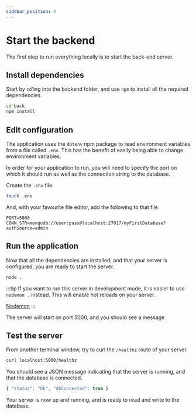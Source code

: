 ```yaml
---
sidebar_position: 4
---
```

# Start the backend
The first step to run everything locally is to start the back-end server.

## Install dependencies
Start by `cd`'ing into the backend folder, and use `npm` to install all the required dependencies.

```bash
cd back
npm install
```

## Edit configuration
The application uses the `dotenv` npm package to read environment variables from a file called `.env`. This has the benefit of easily being able to change environment variables.

In order for your application to run, you will need to specify the port on which it should run as well as the connection string to the database.

Create the `.env` file.

```bash
touch .env
```

And, with your favourite file editor, add the following to that file.

```
PORT=5000
CONN_STR=mongodb://user:pass@localhost:27017/myFirstDatabase?authSource=admin
```

## Run the application
Now that all the dependencies are installed, and that your server is configured, you are ready to start the server.

```bash
node .
```

:::tip
If you want to run this server in development mode, it is easier to use `nodemon .` instead. This will enable hot reloads on your server.

[Nodemon](https://nodemon.io/)
:::

The server will start on port 5000, and you should see a message 

## Test the server
From another terminal window, try to curl the `/healthz` route of your server.

```bash
curl localhost:5000/healthz
```

You should see a JSON message indicating that the server is running, and that the database is connected.

```js
{ "status": "Ok", "dbConnected": true } 
```

Your server is now up and running, and is ready to read and write to the database.